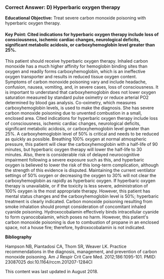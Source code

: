 
### Correct Answer: D) Hyperbaric oxygen therapy 

**Educational Objective:** Treat severe carbon monoxide poisoning with hyperbaric oxygen therapy.

#### **Key Point:** Cited indications for hyperbaric oxygen therapy include loss of consciousness, ischemic cardiac changes, neurological deficits, significant metabolic acidosis, or carboxyhemoglobin level greater than 25%.

This patient should receive hyperbaric oxygen therapy. Inhaled carbon monoxide has a much higher affinity for hemoglobin binding sites than oxygen and readily forms carboxyhemoglobin, which is an ineffective oxygen transporter and results in reduced tissue oxygen content. Symptoms of carbon monoxide poisoning vary and include headache, confusion, nausea, vomiting, and, in severe cases, loss of consciousness. It is important to understand that carboxyhemoglobin does not lower oxygen saturation measured by standard pulse oximetry or reduce arterial PO2 determined by blood gas analysis. Co-oximetry, which measures carboxyhemoglobin levels, is used to make the diagnosis. She has severe carbon monoxide poisoning due to unvented combustion in a small, enclosed area. Cited indications for hyperbaric oxygen therapy include loss of consciousness, ischemic cardiac changes, neurological deficits, significant metabolic acidosis, or carboxyhemoglobin level greater than 25%. A carboxyhemoglobin level of 50% is critical and needs to be reduced as quickly as possible. Breathing 100% oxygen at normal atmospheric pressure, this patient will clear the carboxyhemoglobin with a half-life of 90 minutes, but hyperbaric oxygen therapy will lower the half-life to 30 minutes. Also, there is considerable risk of delayed neurocognitive impairment following a severe exposure such as this, and hyperbaric oxygen is believed to lower the risk of this long-term complication, although the strength of this evidence is disputed.
Maintaining the current ventilator settings of 50% oxygen or decreasing the oxygen to 30% will not clear the carboxyhemoglobin as rapidly as hyperbaric oxygen. If hyperbaric oxygen therapy is unavailable, or if the toxicity is less severe, administration of 100% oxygen is the most appropriate therapy. However, this patient has mental status changes and the carboxyhemoglobin level is 50%; hyperbaric treatment is clearly indicated.
Carbon monoxide poisoning resulting from smoke inhalation should prompt consideration of concomitant inhaled cyanide poisoning. Hydroxocobalamin effectively binds intracellular cyanide to form cyanocobalamin, which poses no harm. However, this patient's carbon monoxide poisoning is due to combustion of propane in an enclosed space, not a house fire; therefore, hydroxocobalamin is not indicated.

**Bibliography**

Hampson NB, Piantadosi CA, Thom SR, Weaver LK. Practice recommendations in the diagnosis, management, and prevention of carbon monoxide poisoning. Am J Respir Crit Care Med. 2012;186:1095-101. PMID: 23087025 doi:10.1164/rccm.201207-1284CI

This content was last updated in August 2018.